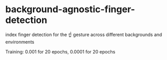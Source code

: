 # background-agnostic-finger-detection
index finger detection for the ☝️ gesture across different backgrounds and environments

Training: 0.001 for 20 epochs, 0.0001 for 20 epochs